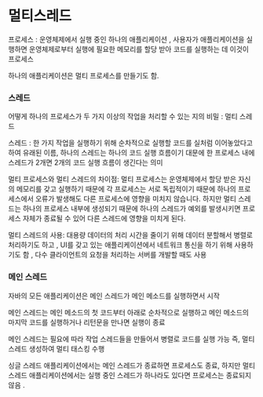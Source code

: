 # 멀티스레드

프로세스 : 운영체제에서 실행 중인 하나의 애플리케이션 , 사용자가 애플리케이션을 실행하면 운영체제로부터 실행에 필요한 메모리를 할당 받아 코드를 실행하는 데 이것이 프로세스

하나의 애플리케이션은 멀티 프로세스를 만들기도 함.

### 스레드

어떻게 하나의 프로세스가 두 가지 이상의 작업을 처리할 수 있는 지의 비밀 : 멀티 스레드

스레드 : 한 가지 작업을 실행하기 위해 순차적으로 실행할 코드를 실처럼 이어놓았다고 하여 유래된 이름, 하나의 스레드는 하나의 코드 실행 흐름이기 대문에 한 프로세스 내에 스레드가 2개면 2개의 코드 실행 흐름이 생긴다는 의미

멀티 프로세스와 멀티 스레드의 차이점:  멀티 프로세스는 운영체제에서 할당 받은 자신의 메모리를 갖고 실행하기 때문에 각 프로세스는 서로 독립적이기 때문에 하나의 프로세스에서 오류가 발생해도 다른 프로세스에 영향을 미치지 않습니다. 하지만 멀티 스레드는 하나의 프로세스 내부에 생성되기 때문에 하나의 스레드가 예외를 발생시키면 프로세스 자체가 종료될 수 있어 다른 스레드에 영향을 미치게 된다.

멀티 스레드의 사용:  대용량 데이터의 처리 시간을 줄이기 위해 데이터 분할해서 병렬로 처리하기도 하고 , UI를 갖고 있는 애플리케이션에서 네트워크 통신을 하기 위해 사용하기도 함 , 다수 클라이언트의 요청을 처리하는 서버를 개발할 때도 사용

### 메인 스레드

자바의 모든 애플리케이션은 메인 스레드가 메인 메소드를 실행하면서 시작

메인 스레드는 메인 메소드의 첫 코드부터 아래로 순차적으로 실행하고 메인 메소드의 마지막 코드를 실행하거나 리턴문을 만나면 실행이 종료

메인 스레드는 필요에 따라 작업 스레드들을 만들어서 병렬로 코드를 실행 가능 즉, 멀티 스레드 생성하여 멀티 태스킹 수행

싱글 스레드 애플리케이션에서는 메인 스레드가 종료하면 프로세스도 종료, 하지만 멀티 스레드 애플리케이션에서는 실행 중인 스레드가 하나라도 있다면 프로세스는 종료되지 않음 .